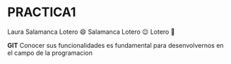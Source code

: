 # PRACTICA1
Laura Salamanca Lotero :smile:
Salamanca Lotero :wink:
Lotero :hugs:

**GIT**
Conocer sus funcionalidades es fundamental para desenvolvernos en el campo de la programacion